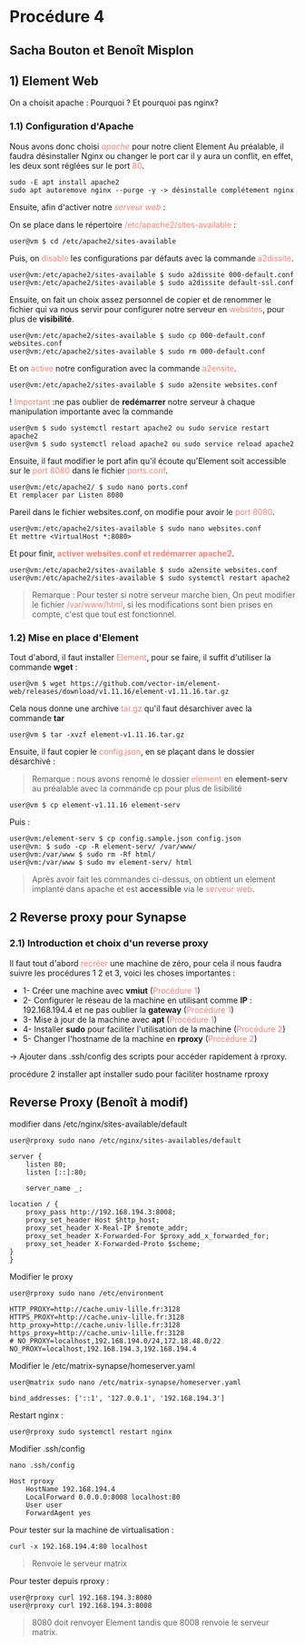 # Procédure 4
## Sacha Bouton et Benoît Misplon

## 1) Element Web

On a choisit apache : Pourquoi ? Et pourquoi pas nginx?

### 1.1) Configuration d'Apache
Nous avons donc choisi <span style='color:salmon'>*apache*</span> pour notre client Element
Au préalable, il faudra désinstaller Nginx ou changer le port car il y aura un conflit, en effet, les deux sont réglées sur le port <span style='color:salmon'>80</span>.
```
sudo -E apt install apache2
sudo apt autoremove nginx --purge -y -> désinstalle complétement nginx
``` 

Ensuite, afin d'activer notre <span style='color:salmon'>*serveur web*</span> : 

On se place dans le répertoire <span style='color:salmon'>/etc/apache2/sites-available</span> : 
```
user@vm $ cd /etc/apache2/sites-available
```
Puis, on <span style='color:salmon'>disable</span> les configurations par défauts avec la commande <span style='color:salmon'>a2dissite</span>.
```
user@vm:/etc/apache2/sites-available $ sudo a2dissite 000-default.conf
user@vm:/etc/apache2/sites-available $ sudo a2dissite default-ssl.conf
```
Ensuite, on fait un choix assez personnel de copier et de renommer le fichier qui va nous servir pour configurer notre serveur en <span style='color:salmon'>websites</span>, pour plus de **visibilité**.
```
user@vm:/etc/apache2/sites-available $ sudo cp 000-default.conf websites.conf
user@vm:/etc/apache2/sites-available $ sudo rm 000-default.conf
``` 

Et on <span style='color:salmon'>active</span> notre configuration avec la commande <span style='color:salmon'>a2ensite</span>.
```
user@vm:/etc/apache2/sites-available $ sudo a2ensite websites.conf
```
! <span style='color:salmon'>Important</span> :ne pas oublier de **redémarrer** notre serveur à chaque manipulation importante avec la commande 

```
user@vm $ sudo systemctl restart apache2 ou sudo service restart apache2
user@vm $ sudo systemctl reload apache2 ou sudo service reload apache2
```

Ensuite, il faut modifier le port afin qu'il écoute qu'Element soit accessible sur le <span style='color:salmon'>port 8080</span> dans le fichier <span style='color:salmon'>ports.conf</span>.
```
user@vm:/etc/apache2/ $ sudo nano ports.conf
Et remplacer par Listen 8080
```

Pareil dans le fichier websites.conf, on modifie pour avoir le <span style='color:salmon'>port 8080</span>.
```
user@vm:/etc/apache2/sites-available $ sudo nano websites.conf
Et mettre <VirtualHost *:8080>
```

Et pour finir, <span style='color:salmon'>**activer websites.conf et redémarrer apache2**</span>.
```
user@vm:/etc/apache2/sites-available $ sudo a2ensite websites.conf
user@vm:/etc/apache2/sites-available $ sudo systemctl restart apache2
``` 


>Remarque : Pour tester si notre serveur marche bien,
On peut modifier le fichier <span style='color:salmon'>/var/www/html</span>, si les modifications sont bien prises en compte, c'est que tout est fonctionnel.  

### 1.2) Mise en place d'Element

Tout d'abord, il faut installer <span style='color:salmon'>Element</span>, pour se faire, il suffit d'utiliser la commande **wget** :
```
user@vm $ wget https://github.com/vector-im/element-web/releases/download/v1.11.16/element-v1.11.16.tar.gz
```

Cela nous donne une archive <span style='color:salmon'>tar.gz</span> qu'il faut désarchiver avec la commande **tar**
```
user@vm $ tar -xvzf element-v1.11.16.tar.gz 
```

Ensuite, il faut copier le <span style='color:salmon'>config.json</span>, en se plaçant dans le dossier désarchivé :

>Remarque : nous avons renomé le dossier <span style='color:salmon'>element</span> en **element-serv** au préalable avec la commande cp pour plus de lisibilité 
```
user@vm $ cp element-v1.11.16 element-serv
```
Puis :
```
user@vm:/element-serv $ cp config.sample.json config.json
user@vm: $ sudo -cp -R element-serv/ /var/www/
user@vm:/var/www $ sudo rm -Rf html/
user@vm:/var/www $ sudo mv element-serv/ html
```

>Après avoir fait les commandes ci-dessus, on obtient un element implanté dans apache et est **accessible** via le <span style='color:salmon'>serveur web</span>. 

## 2 Reverse proxy pour Synapse 

### 2.1) Introduction et choix d'un reverse proxy   

Il faut tout d'abord <span style='color:salmon'>recréer</span> une machine de zéro, pour cela il nous faudra suivre les procédures 1 2 et 3, voici les choses importantes :

- 1- Créer une machine avec **vmiut** (<span style='color:salmon'>Procédure 1</span>)
- 2- Configurer le réseau de la machine en utilisant comme **IP** : 192.168.194.4 et ne pas oublier la **gateway** (<span style='color:salmon'>Procédure 1</span>)
- 3- Mise à jour de la machine avec **apt** (<span style='color:salmon'>Procédure 1</span>)
- 4- Installer **sudo** pour faciliter l'utilisation de la machine (<span style='color:salmon'>Procédure 2</span>)
- 5- Changer l'hostname de la machine en **rproxy** (<span style='color:salmon'>Procédure 2</span>)

-> Ajouter dans .ssh/config des scripts pour accéder rapidement à rproxy.


 procédure 2 
installer apt
installer sudo pour faciliter 
hostname rproxy



## Reverse Proxy (Benoît à modif) ##

modifier dans /etc/nginx/sites-available/default

    user@rproxy sudo nano /etc/nginx/sites-availables/default

    server {
        listen 80;
        listen [::]:80;

        server_name _;

    location / {
        proxy_pass http://192.168.194.3:8008;
        proxy_set_header Host $http_host;
        proxy_set_header X-Real-IP $remote_addr;
        proxy_set_header X-Forwarded-For $proxy_add_x_forwarded_for;
        proxy_set_header X-Forwarded-Proto $scheme;
    }
    }

Modifier le proxy

    user@rproxy sudo nano /etc/environment

    HTTP_PROXY=http://cache.univ-lille.fr:3128
    HTTPS_PROXY=http://cache.univ-lille.fr:3128
    http_proxy=http://cache.univ-lille.fr:3128
    https_proxy=http://cache.univ-lille.fr:3128
    # NO_PROXY=localhost,192.168.194.0/24,172.18.48.0/22
    NO_PROXY=localhost,192.168.194.3,192.168.194.4

Modifier le /etc/matrix-synapse/homeserver.yaml

    user@matrix sudo nano /etc/matrix-synapse/homeserver.yaml

    bind_addresses: ['::1', '127.0.0.1', '192.168.194.3']

Restart nginx : 

    user@rproxy sudo systemctl restart nginx


Modifier .ssh/config

    nano .ssh/config

    Host rproxy
        HostName 192.168.194.4
        LocalForward 0.0.0.0:8008 localhost:80
        User user
        ForwardAgent yes

Pour tester sur la machine de virtualisation : 

    curl -x 192.168.194.4:80 localhost

>Renvoie le serveur matrix

Pour tester depuis rproxy :

    user@rproxy curl 192.168.194.3:8080
    user@rproxy curl 192.168.194.3:8008

>8080 doit renvoyer Element tandis que 8008 renvoie le serveur matrix.